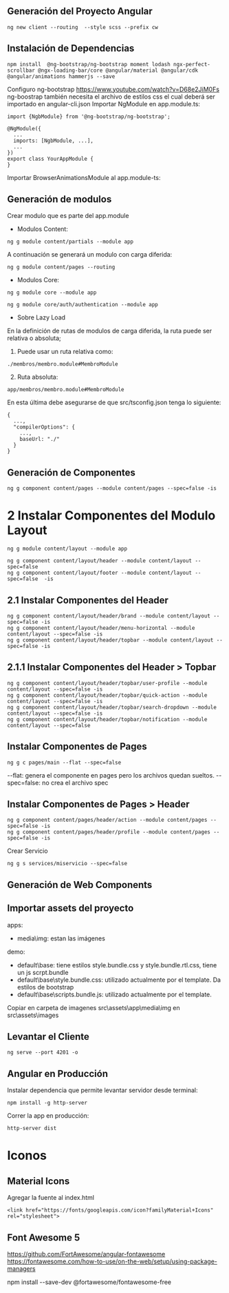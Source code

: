 ## Generación del Proyecto Angular
```
ng new client --routing  --style scss --prefix cw
```

## Instalación de Dependencias
```
npm install  @ng-bootstrap/ng-bootstrap moment lodash ngx-perfect-scrollbar @ngx-loading-bar/core @angular/material @angular/cdk @angular/animations hammerjs --save
```


Configuro ng-bootstrap
https://www.youtube.com/watch?v=D68e2JiM0Fs
ng-boostrap también necesita el archivo de estilos css el cual deberá ser importado en angular-cli.json
Importar NgModule en app.module.ts:

```
import {NgbModule} from '@ng-bootstrap/ng-bootstrap';

@NgModule({
  ...
  imports: [NgbModule, ...],
  ...
})
export class YourAppModule {
}
```

Importar BrowserAnimationsModule al app.module-ts:


## Generación de modulos
Crear modulo que es parte del app.module

+ Modulos Content:

```
ng g module content/partials --module app
```

A continuación se generará un modulo con carga diferida:
```
ng g module content/pages --routing
```


+ Modulos Core:

```
ng g module core --module app
```
```
ng g module core/auth/authentication --module app
```

+ Sobre Lazy Load

En la definición de rutas de modulos de carga diferida, la ruta puede ser relativa o absoluta;
1) Puede usar un ruta relativa como:
```
./membros/membro.module#MembroModule
```
2) Ruta absoluta:
```
app/membros/membro.module#MembroModule
```
En esta última debe asegurarse de que src/tsconfig.json tenga lo siguiente:
```
{
  ...,
  "compilerOptions": {
    ...,
    baseUrl: "./"
  }
}
```

## Generación de Componentes

```
ng g component content/pages --module content/pages --spec=false -is
```

# 2 Instalar Componentes del Modulo Layout
```
ng g module content/layout --module app

```
```
ng g component content/layout/header --module content/layout --spec=false
ng g component content/layout/footer --module content/layout --spec=false  -is
```

## 2.1 Instalar Componentes del Header
```
ng g component content/layout/header/brand --module content/layout --spec=false -is
ng g component content/layout/header/menu-horizontal --module content/layout --spec=false -is
ng g component content/layout/header/topbar --module content/layout --spec=false -is
```

## 2.1.1 Instalar Componentes del Header > Topbar
```
ng g component content/layout/header/topbar/user-profile --module content/layout --spec=false -is
ng g component content/layout/header/topbar/quick-action --module content/layout --spec=false -is
ng g component content/layout/header/topbar/search-dropdown --module content/layout --spec=false -is
ng g component content/layout/header/topbar/notification --module content/layout --spec=false

```




## Instalar Componentes de Pages

```
ng g c pages/main --flat --spec=false
```
--flat: genera el componente en pages pero los archivos quedan sueltos.
--spec=false: no crea el archivo spec

## Instalar Componentes de Pages > Header

```
ng g component content/pages/header/action --module content/pages --spec=false -is
ng g component content/pages/header/profile --module content/pages --spec=false -is
```







Crear Servicio
```
ng g s services/miservicio --spec=false
```

## Generación de Web Components


## Importar assets del proyecto
apps: 
+ media\img: estan las imágenes

demo: 
+ default\base: tiene estilos style.bundle.css y style.bundle.rtl.css, tiene un js scrpt.bundle
+ default\base\style.bundle.css: utilizado actualmente por el template. Da estilos de bootstrap
+ default\base\scripts.bundle.js: utilizado actualmente por el template.


Copiar en carpeta de imagenes
src\assets\app\media\img
en src\assets\images


## Levantar el Cliente

```
ng serve --port 4201 -o
```

## Angular en Producción

Instalar dependencia que permite levantar servidor desde terminal:

```
npm install -g http-server
```

Correr la app en producción:

```
http-server dist
```


# Iconos

## Material Icons
Agregar la fuente al index.html
```
<link href="https://fonts/googleapis.com/icon?familyMaterial+Icons" rel="stylesheet">
```
## Font Awesome 5

https://github.com/FortAwesome/angular-fontawesome
https://fontawesome.com/how-to-use/on-the-web/setup/using-package-managers

npm install --save-dev @fortawesome/fontawesome-free
